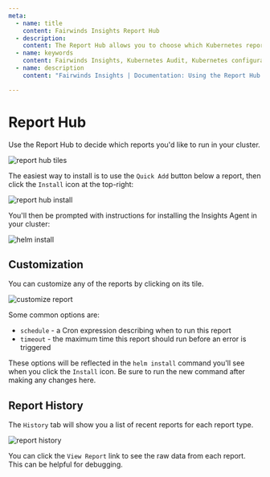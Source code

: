 ```yaml
---
meta:
  - name: title
    content: Fairwinds Insights Report Hub
  - description:
    content: The Report Hub allows you to choose which Kubernetes reports run in your cluster
  - name: keywords
    content: Fairwinds Insights, Kubernetes Audit, Kubernetes configuration validation
  - name: description
    content: "Fairwinds Insights | Documentation: Using the Report Hub to decide which open source tools to run in your cluster. "

---
```

# Report Hub

Use the Report Hub to decide which reports you'd like to run in your cluster.

<img :src="$withBase('/img/report-hub.png')" alt="report hub tiles">

The easiest way to install is to use the `Quick Add` button below a report, then click the
`Install` icon at the top-right:

<img :src="$withBase('/img/report-hub-install.png')" alt="report hub install">

You'll then be prompted with instructions for installing the Insights Agent in your cluster:

<img :src="$withBase('/img/helm-install.png')" alt="helm install">

## Customization
You can customize any of the reports by clicking on its tile.

<img :src="$withBase('/img/report-hub-customize.png')" alt="customize report">

Some common options are:
* `schedule` - a Cron expression describing when to run this report
* `timeout` - the maximum time this report should run before an error is triggered

These options will be reflected in the `helm install` command you'll see when you click the `Install` icon.
Be sure to run the new command after making any changes here.

## Report History
The `History` tab will show you a list of recent reports for each report type.

<img :src="$withBase('/img/report-history.png')" alt="report history">

You can click the `View Report` link to see the raw data from each report.
This can be helpful for debugging.
